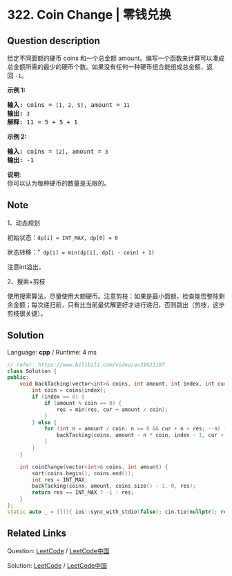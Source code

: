 # 322. Coin Change | 零钱兑换

## Question description

<!--If you want to use the English description, use <p>You are given coins of different denominations and a total amount of money <i>amount</i>. Write a function to compute the fewest number of coins that you need to make up that amount. If that amount of money cannot be made up by any combination of the coins, return <code>-1</code>.</p>

<p><b>Example 1:</b></p>

<pre>
<strong>Input: </strong>coins = <code>[1, 2, 5]</code>, amount = <code>11</code>
<strong>Output: </strong><code>3</code> 
<strong>Explanation:</strong> 11 = 5 + 5 + 1</pre>

<p><b>Example 2:</b></p>

<pre>
<strong>Input: </strong>coins = <code>[2]</code>, amount = <code>3</code>
<strong>Output: </strong>-1
</pre>

<p><b>Note</b>:<br />
You may assume that you have an infinite number of each kind of coin.</p>
 instead-->
<p>给定不同面额的硬币 coins 和一个总金额 amount。编写一个函数来计算可以凑成总金额所需的最少的硬币个数。如果没有任何一种硬币组合能组成总金额，返回&nbsp;<code>-1</code>。</p>

<p><strong>示例&nbsp;1:</strong></p>

<pre><strong>输入: </strong>coins = <code>[1, 2, 5]</code>, amount = <code>11</code>
<strong>输出: </strong><code>3</code> 
<strong>解释:</strong> 11 = 5 + 5 + 1</pre>

<p><strong>示例 2:</strong></p>

<pre><strong>输入: </strong>coins = <code>[2]</code>, amount = <code>3</code>
<strong>输出: </strong>-1</pre>

<p><strong>说明</strong>:<br>
你可以认为每种硬币的数量是无限的。</p>


## Note

1、动态规划

初始状态：`dp[i] = INT_MAX, dp[0] = 0`

状态转移：”` dp[i] = min(dp[i], dp[i - coin] + 1)`

注意int溢出。



2、搜索+剪枝

使用搜索算法，尽量使用大额硬币。注意剪枝：如果是最小面额，检查能否整除剩余金额；每次递归前，只有比当前最优解更好才进行递归，否则跳出（剪枝，这步剪枝很关键）。


## Solution

Language: **cpp**  /  Runtime: 4 ms

```cpp
// refer: https://www.bilibili.com/video/av31621107
class Solution {
public:
    void backTacking(vector<int>& coins, int amount, int index, int cur, int& res) {
        int coin = coins[index];
        if (index == 0) {
            if (amount % coin == 0) {
                res = min(res, cur + amount / coin);
            }
        } else {
            for (int n = amount / coin; n >= 0 && cur + n < res; --n) {
                backTacking(coins, amount - n * coin, index - 1, cur + n, res);
            }
        }
    }

    int coinChange(vector<int>& coins, int amount) {
        sort(coins.begin(), coins.end());
        int res = INT_MAX;
        backTacking(coins, amount, coins.size() - 1, 0, res);
        return res == INT_MAX ? -1 : res;
    }
};
static auto _ = [](){ ios::sync_with_stdio(false); cin.tie(nullptr); return 0; }();
```



## Related Links

Question: [LeetCode](https://leetcode.com/problems/coin-change/description/)  /  [LeetCode中国](https://leetcode-cn.com/problems/coin-change/description/)

Solution: [LeetCode](https://leetcode.com/articles/coin-change/)  /  [LeetCode中国](https://leetcode-cn.com/articles/coin-change/)